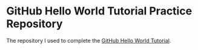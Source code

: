 # GitHub Hello World Tutorial Practice Repository
The repository I used to complete the [GitHub Hello World Tutorial](https://docs.github.com/get-started/quickstart/hello-world).
